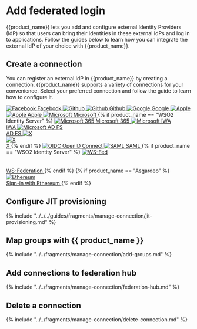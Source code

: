 # Add federated login

{{product_name}} lets you add and configure external Identity Providers (IdP) so that users can bring their identities in these external IdPs and log in to applications. Follow the guides below to learn how you can integrate the external IdP of your choice with {{product_name}}.

## Create a connection

You can register an external IdP in {{product_name}} by creating a connection. {{product_name}} supports a variety of connections for your convenience. Select your preferred connection and follow the guide to learn how to configure it.

<div class="center-all">
  <div class="cards-container">
    <a href="{{base_path}}/guides/authentication/social-login/add-facebook-login" class="card square">
      <img src="{{base_path}}/assets/img/logo/facebook-logo.svg" alt="Facebook" />
      <span>Facebook</span>
    </a>
    <a href="{{base_path}}/guides/authentication/social-login/add-github-login" class="card square">
      <img src="{{base_path}}/assets/img/logo/github-logo.svg#only-light" alt="Github" />
      <img src="{{base_path}}/assets/img/logo/github-logo-dark.svg#only-dark" alt="Github" />
      <span>Github</span>
    </a>
    <a href="{{base_path}}/guides/authentication/social-login/add-google-login" class="card square">
      <img src="{{base_path}}/assets/img/logo/google-logo.svg" alt="Google" />
      <span>Google</span>
    </a>
    <a href="{{base_path}}/guides/authentication/social-login/add-apple-login/" class="card square">
      <img src="{{base_path}}/assets/img/logo/apple-logo.svg#only-light" alt="Apple" />
      <img src="{{base_path}}/assets/img/logo/apple-logo-dark.svg#only-dark" alt="Apple" />
      <span>Apple</span>
    </a>
    <a href="{{base_path}}/guides/authentication/social-login/add-microsoft-login" class="card square">
      <img src="{{base_path}}/assets/img/logo/microsoft-logo.svg" alt="Microsoft" />
      <span>Microsoft</span>
    </a>
    {% if product_name == "WSO2 Identity Server" %}
    <a href="{{base_path}}/guides/authentication/enterprise-login/add-microsoft-365-login" class="card square">
      <img src="{{base_path}}/assets/img/logo/microsoft-logo.svg" alt="Microsoft 365" />
      <span>Microsoft 365</span>
    </a>
    <a href="{{base_path}}/guides/authentication/enterprise-login/add-iwa-login" class="card square">
      <img src="{{base_path}}/assets/img/logo/microsoft-logo.svg" alt="Microsoft IWA" /></br>
      <span>IWA</span>
    </a>
    <a href="{{base_path}}/guides/authentication/enterprise-login/add-ad-fs-login" class="card square">
      <img src="{{base_path}}/assets/img/logo/microsoft-logo.svg" alt="Microsoft AD FS" /></br>
      <span>AD FS</span>
    </a>
    <a href="{{base_path}}/guides/authentication/social-login/add-x-login/" class="card square">
      <img src="{{base_path}}/assets/img/logo/x-logo.svg#only-light" alt="X" /></br>
      <img src="{{base_path}}/assets/img/logo/x-logo-dark.svg#only-dark" alt="X" /></br>
      <span>X</span>
    </a>
    {% endif %}
    <a href="{{base_path}}/guides/authentication/standard-based-login/add-oidc-idp-login" class="card square">
      <img src="{{base_path}}/assets/img/logo/oidc-logo.svg" alt="OIDC" />
      <span>OpenID Connect</span>
    </a>
    <a href="{{base_path}}/guides/authentication/standard-based-login/add-saml-idp-login" class="card square">
      <img src="{{base_path}}/assets/img/logo/saml-logo.svg" alt="SAML" />
      <span>SAML</span>
    </a>
    {% if product_name == "WSO2 Identity Server" %}
    <a href="{{base_path}}/guides/authentication/standard-based-login/add-ws-federation" class="card square">
      <img src="{{base_path}}/assets/img/logo/ws-fed.svg" alt="WS-Fed" /></br></br></br>
      <span>WS-Federation</span>
    </a>
    {% endif %}
    {% if product_name == "Asgardeo" %}
    <a href="{{base_path}}/guides/authentication/decentralized-login/sign-in-with-ethereum" class="card square">
      <img src="{{base_path}}/assets/img/logo/ethereum.svg" alt="Ethereum" /></br>
      <span>Sign-in with Ethereum</span>
    </a>
    {% endif %}
  </div>
</div>

## Configure JIT provisioning

{% include "../../../guides/fragments/manage-connection/jit-provisioning.md" %}

## Map groups with {{ product_name }}

{% include "../../fragments/manage-connection/add-groups.md" %}

## Add connections to federation hub

{% include "../../fragments/manage-connection/federation-hub.md" %}

## Delete a connection

{% include "../../fragments/manage-connection/delete-connection.md" %}
